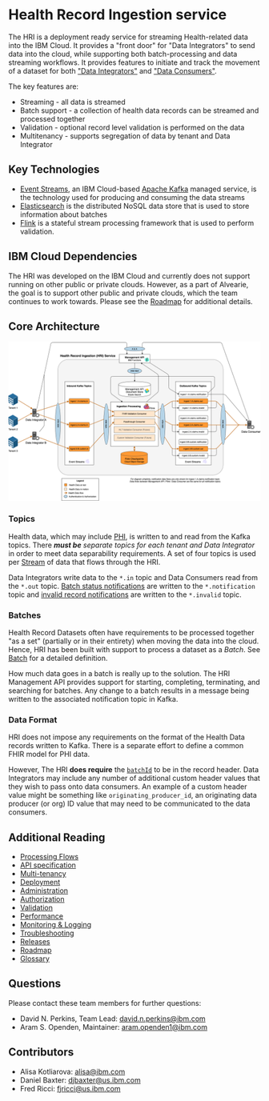 # Health Record Ingestion service

The HRI is a deployment ready service for streaming Health-related data into the IBM Cloud. It provides a "front door" for "Data Integrators" to send data into the cloud, while supporting both batch-processing and data streaming workflows. It provides features to initiate and track the movement of a dataset for both ["Data Integrators"](glossary.md#data-integrator) and ["Data Consumers"](glossary.md#data-consumer). 

The key features are:

- Streaming - all data is streamed
- Batch support - a collection of health data records can be streamed and processed together
- Validation - optional record level validation is performed on the data
- Multitenancy - supports segregation of data by tenant and Data Integrator

## Key Technologies
- [Event Streams](https://www.ibm.com/cloud/event-streams), an IBM Cloud-based [Apache Kafka](https://kafka.apache.org/) managed service, is the technology used for producing and consuming the data streams
- [Elasticsearch](https://github.com/elastic/elasticsearch) is the distributed NoSQL data store that is used to store information about batches
- [Flink](https://flink.apache.org/) is a stateful stream processing framework that is used to perform validation.

## IBM Cloud Dependencies  
The HRI was developed on the IBM Cloud and currently does not support running on other public or private clouds. However, as a part of Alvearie, the goal is to support other public and private clouds, which the team continues to work towards. Please see the [Roadmap](roadmap.md) for additional details.   

## Core Architecture
![core-architecture](images/architecture-core.png)

### Topics
Health data, which may include [PHI](glossary.md#phi), is written to and read from the Kafka topics. There **_must be_** _separate topics for each tenant and Data Integrator_ in order to meet data separability requirements. A set of four topics is used per [Stream](glossary.md#stream) of data that flows through the HRI.

Data Integrators write data to the `*.in` topic and Data Consumers read from the `*.out` topic. [Batch status notifications](apispec.md#notification-messages) are written to the `*.notification` topic and [invalid record notifications](apispec.md#invalid-record-notifications) are written to the `*.invalid` topic.

### Batches
Health Record Datasets often have requirements to be processed together "as a set" (partially or in their entirety) when moving the data into the cloud. Hence, HRI has been built with support to process a dataset as a _Batch_. See [Batch](glossary.md#batch) for a detailed definition.  

How much data goes in a batch is really up to the solution. The HRI Management API provides support for starting, completing, terminating, and searching for batches. Any change to a batch results in a message being written to the associated notification topic in Kafka. 

### Data Format
HRI does not impose any requirements on the format of the Health Data records written to Kafka. There is a separate effort to define a common FHIR model for PHI data. 

However, The HRI **does require** the [`batchId`](glossary.md#batch-id) to be in the record header. Data Integrators may include any number of additional custom header values that they wish to pass onto data consumers. An example of a custom header value might be something like `originating_producer_id`, an originating data producer (or org) ID value that may need to be communicated to the data consumers. 

## Additional Reading
- [Processing Flows](processflow.md)
- [API specification](apispec.md)
- [Multi-tenancy](multitenancy.md) 
- [Deployment](deployment.md)
- [Administration](admin.md)
- [Authorization](auth.md) 
- [Validation](validation.md)
- [Performance](performance.md)
- [Monitoring & Logging](monitorlog.md)
- [Troubleshooting](troubleshooting.md)
- [Releases](releases.md)
- [Roadmap](roadmap.md)
- [Glossary](glossary.md)

## Questions
Please contact these team members for further questions: 

  * David N. Perkins, Team Lead: david.n.perkins@ibm.com
  * Aram S. Openden, Maintainer: aram.openden1@ibm.com

## Contributors
  * Alisa Kotliarova: alisa@ibm.com
  * Daniel Baxter: djbaxter@us.ibm.com
  * Fred Ricci: fjricci@us.ibm.com
